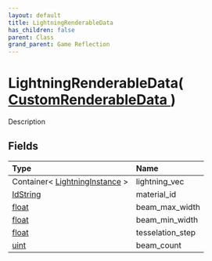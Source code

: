 ```yaml
---
layout: default
title: LightningRenderableData
has_children: false
parent: Class
grand_parent: Game Reflection
---
```

# LightningRenderableData( [ CustomRenderableData ](/riftbreaker-wiki/docs/game-reflection/classes/custom_renderable_data/) )
Description 

## Fields

| Type | Name |
|:----------|:--------------|
| Container< [LightningInstance](/riftbreaker-wiki/docs/game-reflection/classes/lightning_instance/) > | lightning_vec |
| [IdString](/riftbreaker-wiki/docs/game-reflection/components/id_string/) | material_id |
| [float](/riftbreaker-wiki/docs/game-reflection/components/float/) | beam_max_width |
| [float](/riftbreaker-wiki/docs/game-reflection/components/float/) | beam_min_width |
| [float](/riftbreaker-wiki/docs/game-reflection/components/float/) | tesselation_step |
| [uint](/riftbreaker-wiki/docs/game-reflection/components/uint/) | beam_count |

